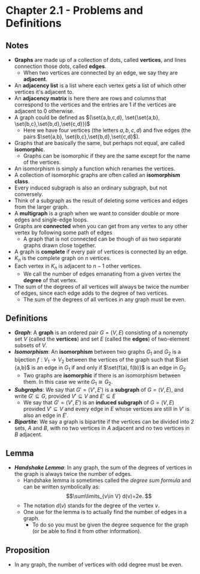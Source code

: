 # Chapter 2.1 - Problems and Definitions

## Notes
- **Graphs** are made up of a collection of dots, called **vertices**, and lines connection those dots, called **edges**. 
    - When two vertices are connected by an edge, we say they are **adjacent**.
- An **adjacency list** is a list where each vertex gets a list of which other vertices it's adjacent to.
- An **adjacency matrix** is here there are rows and columns that correspond to the vertices and the entries are 1 if the vertices are adjacent to 0 otherwise.
- A graph could be defined as $(\set{a,b,c,d}, \set{\set{a,b}, \set{b,c},\set{b,d},\set{c,d}})$ 
    - Here we have four vertices (the letters $a,b,c,d$) and five edges (the pairs $\set{a,b}, \set{b,c},\set{b,d},\set{c,d}$).
- Graphs that are basically the same, but perhaps not equal, are called **isomorphic**.
    - Graphs can be isomorphic if they are the same except for the name of the vertices. 
- An isomorphism is simply a function which renames the vertices.
- A collection of isomorphic graphs are often called an **isomorphism class**.
- Every induced subgraph is also an ordinary subgraph, but not conversely.
- Think of a subgraph as the result of deleting some vertices and edges from the larger graph.
- A **multigraph** is a graph when we want to consider double or more edges and single-edge loops.
- Graphs are **connected** when you can get from any vertex to any other vertex by following some path of edges
    - A graph that is not connected can be though of as two separate graphs drawn close together. 
- A graph is **complete** if every pair of vertices is connected by an edge. 
- $K_n$ is the complete graph on $n$ vertices.
- Each vertex in $K_n$ is adjacent to $n - 1$ other vertices. 
    - We call the number of edges emanating from a given vertex the **degree** of that vertex. 
- The sum of the degrees of all vertices will always be twice the number of edges, since each edge adds to the degree of two vertices.
    - The sum of the degrees of all vertices in any graph must be even.

## Definitions
- ***Graph***: A **graph** is an ordered pair $G = (V, E)$ consisting of a nonempty set $V$ (called the **vertices**) and set $E$ (called the **edges**) of two-element subsets of $V$.
- ***Isomorphism***: An **isomorphism** between two graphs $G_1$ and $G_2$ is a bijection $f: V_1 \to V_2$ between the vertices of the graph such that $\set {a,b}$ is an edge in $G_1$ if and only if $\set{f(a), f(b)}$ is an edge in $G_2$
    - Two graphs are **isomorphic** if there is an isomorphism between them. In this case we write $G_1 \cong G_2$.
- ***Subgraphs***: We say that $G'=(V', E')$ is a **subgraph** of $G=(V,E)$, and write $G' \subseteq G$, provided $V' \subseteq V$ and $E' \subseteq E$
    - We say that $G'=(V', E')$ is an **induced subgraph** of $G=(V,E)$ provided $V' \subseteq V$ and every edge in $E$ whose vertices are still in $V'$ is also an edge in $E'$.
- ***Bipartite***: We say a graph is bipartite if the vertices can be divided into 2 sets, $A$ and $B$, with no two vertices in $A$ adjacent and no two vertices in $B$ adjacent.

## Lemma 
- ***Handshake Lemma***: In any graph, the sum of the degrees of vertices in the graph is always twice the number of edges. 
    - Handshake lemma is sometimes called the *degree sum formula* and can be written symbolically as:
    $$\sum\limits_{v\in V} d(v)=2e.
    $$
    - The notation $d(v)$ stands for the degree of the vertex $v$.
    - One use for the lemma is to actually find the number of edges in a graph.
        - To do so you must be given the degree sequence for the graph (or be able to find it from other information).

## Proposition
- In any graph, the number of vertices with odd degree must be even. 
